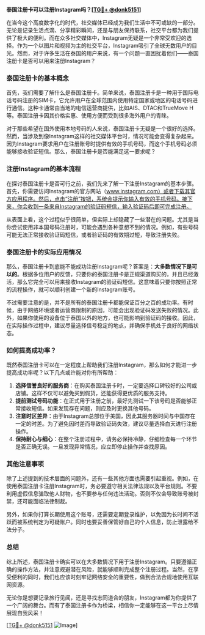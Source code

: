 **泰国注册卡可以注册Instagram吗？[[TG💪+ @donk5151](https://t.me/s/donk5151)]**

在当今这个高度数字化的时代，社交媒体已经成为我们生活中不可或缺的一部分。无论是记录生活点滴、分享精彩瞬间，还是与朋友保持联系，社交平台都为我们提供了极大的便利。而在众多社交媒体中，Instagram无疑是一个非常受欢迎的选择。作为一个以图片和视频为主的社交平台，Instagram吸引了全球无数用户的目光。然而，对于许多生活在泰国的用户来说，有一个问题一直困扰着他们——泰国注册卡是否可以用来注册Instagram？

### 泰国注册卡的基本概念

首先，我们需要了解什么是泰国注册卡。简单来说，泰国注册卡是一种用于国际电话号码注册的SIM卡，它允许用户在全球范围内使用特定国家或地区的电话号码进行通信。这种卡通常由当地的电信运营商提供，比如AIS、DTAC和TrueMove H等。泰国注册卡因其价格实惠、使用方便而受到很多海外用户的青睐。

对于那些希望在国外使用本地号码的人来说，泰国注册卡无疑是一个很好的选择。然而，当涉及到像Instagram这样的社交媒体平台时，情况可能会变得复杂起来。因为Instagram要求用户在注册账号时提供有效的手机号码，而这个手机号码必须能够接收验证短信。那么，泰国注册卡是否能满足这一要求呢？

### 注册Instagram的基本流程

在探讨泰国注册卡是否可行之前，我们先来了解一下注册Instagram的基本步骤。首先，你需要访问Instagram的官方网站（www.instagram.com）或者下载其官方应用程序。然后，点击“注册”按钮，系统会提示你输入有效的手机号码。接下来，你会收到一条来自Instagram的验证码短信，输入验证码后即可完成注册。

从表面上看，这个过程似乎很简单，但实际上却隐藏了一些潜在的问题。尤其是当你尝试使用非本国号码注册时，可能会遇到各种意想不到的情况。例如，有些号码可能无法正常接收验证码短信，或者验证码的有效期过短，导致注册失败。

### 泰国注册卡的实际应用情况

那么，泰国注册卡到底能不能成功注册Instagram呢？答案是：**大多数情况下是可以的**。根据多位用户的反馈，只要你的泰国注册卡是正规渠道购买的，并且已经激活，那么它完全可以用来接收Instagram的验证码短信。这意味着只要你按照正常的流程操作，就可以顺利创建一个新的Instagram账号。

不过需要注意的是，并不是所有的泰国注册卡都能保证百分之百的成功率。有时候，由于网络环境或者运营商限制的原因，可能会出现验证码发送失败的情况。此外，如果你使用的设备位于泰国以外的地方，也可能影响到验证码的接收。因此，在实际操作过程中，建议尽量选择信号稳定的地点，并确保手机处于良好的网络状态。

### 如何提高成功率？

既然泰国注册卡可以在一定程度上帮助我们注册Instagram，那么如何才能进一步提高成功率呢？以下几点或许能对你有所帮助：

1. **选择信誉良好的服务商**：在购买泰国注册卡时，一定要选择口碑较好的公司或店铺。这样不仅可以避免买到假货，还能获得更优质的服务支持。
2. **提前测试号码功能**：在正式用于注册之前，最好先测试一下该号码是否能够正常接收短信。如果发现存在问题，则应及时更换其他号码。
3. **注意时区差异**：由于Instagram总部位于美国，因此其服务器时间与中国存在一定的时差。为了避免因时差而导致验证码失效，建议尽量选择白天进行注册操作。
4. **保持耐心与细心**：在整个注册过程中，请务必保持冷静，仔细检查每一个环节是否正确无误。一旦发现异常情况，应立即停止操作并查找原因。

### 其他注意事项

除了上述提到的技术层面的问题外，还有一些其他方面也需要引起重视。例如，在使用泰国注册卡注册Instagram时，务必要遵守相关法律法规以及平台规则。不要利用虚假信息骗取他人财物，也不要参与任何违法活动。否则不仅会导致账号被封禁，还可能面临法律制裁。

另外，如果你打算长期使用这个账号，还需要定期登录维护，以免因为长时间不活跃而被系统判定为可疑账户。同时也要妥善保管好自己的个人信息，防止泄露给不法分子。

### 总结

综上所述，泰国注册卡确实可以在大多数情况下用于注册Instagram。只要遵循正确的操作方法，并注意规避潜在风险，就能够顺利完成整个注册过程。当然，在享受便利的同时，我们也应该时刻牢记网络安全的重要性，做到合法合规地使用互联网资源。

无论你是想要记录旅行见闻，还是寻找志同道合的朋友，Instagram都为你提供了一个广阔的舞台。而有了泰国注册卡作为桥梁，相信你一定能够在这一平台上尽情展现自我风采！

[[TG💪+ @donk5151](https://t.me/s/donk5151) ![Image](https://i.postimg.cc/rwNCRYN7/Snipaste-2025-04-30-17-27-05.png)]
